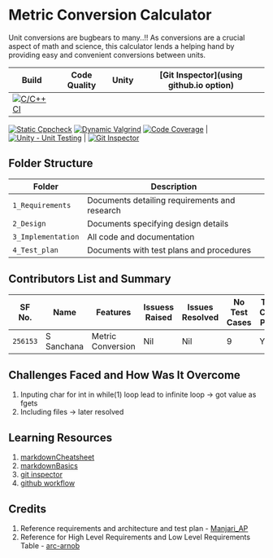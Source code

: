 # Metric Conversion Calculator

Unit conversions are bugbears to many..!! As conversions are a crucial aspect of math and science, this calculator lends a helping hand by providing easy and convenient conversions between units.

Build | Code Quality | Unity | [Git Inspector](using github.io option)
------|----------|-------|--------------
[![C/C++ CI](https://github.com/prithvisekhar/AppliedSDLC_Template/actions/workflows/sanchana-c-cpp.yml/badge.svg)](https://github.com/prithvisekhar/AppliedSDLC_Template/actions/workflows/sanchana-c-cpp.yml) | 
[![Static Cppcheck](https://github.com/S-Sanchana/LTTS_C_MiniProject/actions/workflows/sanchana_cppcheck.yml/badge.svg)](https://github.com/S-Sanchana/LTTS_C_MiniProject/actions/workflows/sanchana_cppcheck.yml) 
[![Dynamic Valgrind](https://github.com/S-Sanchana/LTTS_C_MiniProject/actions/workflows/sanchana-dynamic-code-quality.yml/badge.svg)](https://github.com/S-Sanchana/LTTS_C_MiniProject/actions/workflows/sanchana-dynamic-code-quality.yml) 
[![Code Coverage](https://github.com/S-Sanchana/LTTS_C_MiniProject/actions/workflows/coverage.yml/badge.svg)](https://github.com/S-Sanchana/LTTS_C_MiniProject/actions/workflows/coverage.yml) | 
[![Unity - Unit Testing](https://github.com/S-Sanchana/LTTS_C_MiniProject/actions/workflows/sanchana-unity.yml/badge.svg)](https://github.com/S-Sanchana/LTTS_C_MiniProject/actions/workflows/sanchana-unity.yml) | 
[![Git Inspector](https://github.com/S-Sanchana/LTTS_C_MiniProject/actions/workflows/sanchana-gitinspector.yml/badge.svg)](https://github.com/S-Sanchana/LTTS_C_MiniProject/actions/workflows/sanchana-gitinspector.yml) 


## Folder Structure
Folder             | Description
-------------------| -----------------------------------------
`1_Requirements`   | Documents detailing requirements and research
`2_Design`         | Documents specifying design details
`3_Implementation` | All code and documentation
`4_Test_plan`      | Documents with test plans and procedures

## Contributors List and Summary

SF No. |  Name   |    Features    | Issuess Raised |Issues Resolved|No Test Cases|Test Case Pass
-------|---------|----------------|----------------|---------------|-------------|--------------
`256153` | S Sanchana  | Metric Conversion    | Nil     | Nil   |9   | YES    
   

## Challenges Faced and How Was It Overcome

1. Inputing char for int in while(1) loop lead to infinite loop -> got value as fgets
2. Including files -> later resolved

## Learning Resources
1. [markdownCheatsheet](https://github.com/adam-p/markdown-here/wiki/Markdown-Cheatsheet)
2. [markdownBasics](https://guides.github.com/features/mastering-markdown/)
3. [git inspector](https://github.com/ejwa/gitinspector.git)
4. [github workflow](https://docs.github.com/en/actions/learn-github-action)

## Credits

1. Reference requirements and architecture and test plan - [Manjari_AP](https://github.com/256152/Mini_Project_1_April_2021.git)
2. Reference for High Level Requirements and Low Level Requirements Table - [arc-arnob](https://github.com/arc-arnob/LnT_Mini_Project.git)

